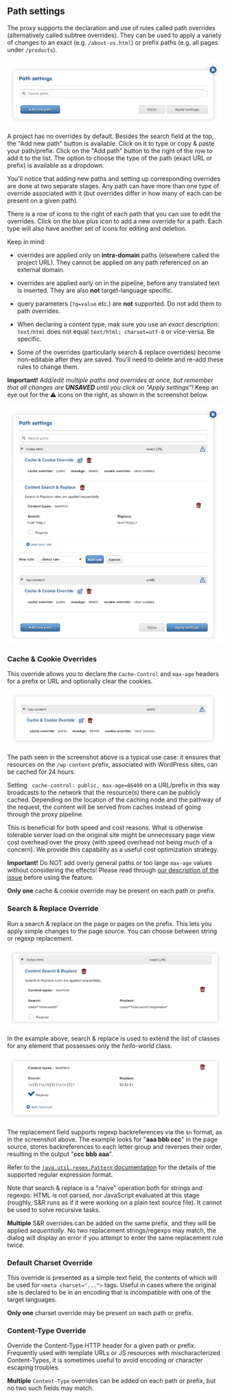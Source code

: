 ## Path settings

The proxy supports the declaration and use of rules called path overrides (alternatively called subtree overrides). They can be used to apply a variety of changes to an exact (e.g. `/about-us.html`) or prefix paths (e.g. all pages under `/products`). 

![Path settings dialog default view](../../../img/dashboard/path_settings_default.png)

A project has no overrides by default. Besides the search field at the top, the "Add new path" button is available. Click on it to type or copy & paste your path/prefix. Click on the "Add path" button to the right of the row to add it to the list. The option to choose the type  of the path (exact URL or prefix) is available as a dropdown.

You'll notice that adding new paths and setting up corresponding overrides are done at two separate stages. Any path can have more than one type of override associated with it (but overrides differ in how many of each can be present on a given path).

There is a row of icons to the right of each path that you can use to edit the overrides. Click on the blue plus icon to add a new override for a path. Each type will also have another set of icons for editing and deletion.

Keep in mind:

- overrides are applied only on **intra-domain** paths (elsewhere called the project URL). They cannot be applied on any path referenced on an external domain.

- overrides are applied early on in the pipeline, before any translated text is inserted. They are also **not** target-language specific.

- query parameters (`?q=value` etc.) are **not** supported. Do not add them to path overrides.

- When declaring a content type, mak sure you use an *exact* description: `text/html` does not equal `text/html; charset=utf-8` or vice-versa. Be specific.

- Some of the overrides (particularly search & replace overrides) become non-editable after they are saved. You'll need to delete and re-add these rules to change them.

**Important!** *Add/edit multiple paths and overrides at once, but remember that all changes are **UNSAVED** until you click on "Apply settings"!* Keep an eye out for the ⚠ icons on the right, as shown in the screenshot below.

![A set of edits before saving changes](../../../img/dashboard/path_settings_unsaved_changes.png)

### Cache & Cookie Overrides

This override allows you to declare the `Cache-Control` and `max-age` headers for a prefix or URL and optionally clear the cookies. 

![An example of a typical cache override (/wp-content)](../../../img/dashboard/path_settings_cache_override.png)

The path seen in the screenshot above is a typical use case: it ensures that resources on the `/wp-content` prefix, associated with WordPress sites, can be cached for 24 hours.

Setting ` cache-control: public, max-age=86400` on a URL/prefix in this way broadcasts to the network that the resource(s) there can be publicly cached. Depending on the location of the caching node and the pathway of the request, the content will be served from caches instead of going through the proxy pipeline. 

This is beneficial for both speed and cost reasons. What is otherwise tolerable server load on the original site might be unnecessary page view cost overhead over the proxy (with speed overhead not being much of a concern). We provide this capability as a useful cost optimization strategy. 

**Important!** Do NOT add overly general paths or too large `max-age` values without considering the effects! Please read through [our description of the issue](../../dashboard/cookbook/pageviewsandcaching.html) before using the feature.

**Only one** cache & cookie override may be present on each path or prefix.

### Search & Replace Override

Run a search & replace on the page or pages on the prefix. This lets you apply simple changes to the page source. You can choose between string or regexp replacement.

![A sequence of search & replace rules on a prefix](../../../img/dashboard/path_settings_search_and_replace.png)

In the example above, search & replace is used to extend the list of classes for any element that possesses only the *hello-world* class.

![Using regexp backreferences](../../../img/dashboard/path_settings_search_and_replace_backreferences.png)

The replacement field supports regexp backreferences via the `$n` format, as in the screenshot above. The example looks for "**aaa bbb ccc**" in the page source, stores backreferences to each letter group and reverses their order, resulting in the output "**ccc bbb aaa**".

Refer to the [`java.util.regex.Pattern` documentation](https://docs.oracle.com/javase/7/docs/api/java/util/regex/Pattern.html) for the details of the supported regular expression format. 

Note that search & replace is a "naive" operation both for strings and regexps: HTML is not parsed, nor JavaScript evaluated at this stage (roughly, S&R runs as if it were working on a plain text source file). It cannot be used to solve recursive tasks.

**Multiple** S&R overrides can be added on the same prefix, and they will be applied *sequentially*. No two replacement strings/regexps may match, the dialog will display an error if you attempt to enter the same replacement rule twice.

### Default Charset Override

This override is presented as a simple text field, the contents of which will be used for `<meta charset="...">` tags. Useful in cases where the original site is declared to be in an encoding that is incompatible with one of the target languages.

**Only one** charset override may be present on each path or prefix.

### Content-Type Override

Override the Content-Type HTTP header for a given path or prefix. Frequently used with template URLs or JS resources with mischaracterized Content-Types, it is sometimes useful to avoid encoding or character escaping troubles.

**Multiple** `Content-Type` overrides can be added on each path or prefix, but no two such fields may match.
